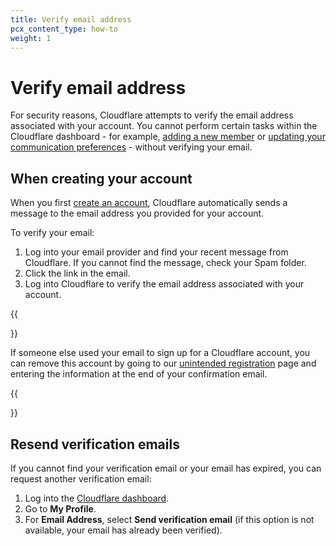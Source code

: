 ```yaml
---
title: Verify email address
pcx_content_type: how-to
weight: 1
---
```


# Verify email address

For security reasons, Cloudflare attempts to verify the email address associated with your account. You cannot perform certain tasks within the Cloudflare dashboard - for example, [adding a new member](/fundamentals/account-and-billing/account-setup/manage-account-members/#add-account-members) or [updating your communication preferences](/fundamentals/account-and-billing/account-setup/customize-account/communication-preference/) - without verifying your email.

## When creating your account

When you first [create an account](/fundamentals/account-and-billing/account-setup/create-account/), Cloudflare automatically sends a message to the email address you provided for your account.

To verify your email:

1. Log into your email provider and find your recent message from Cloudflare. If you cannot find the message, check your Spam folder.
2. Click the link in the email.
3. Log into Cloudflare to verify the email address associated with your account.

{{<Aside type="note">}}

If someone else used your email to sign up for a Cloudflare account, you can remove this account by going to our [unintended registration](https://dash.cloudflare.com/unintended-registration) page and entering the information at the end of your confirmation email.

{{</Aside>}}

## Resend verification emails

If you cannot find your verification email or your email has expired, you can request another verification email:

1. Log into the [Cloudflare dashboard](https://dash.cloudflare.com).
2. Go to **My Profile**.
3. For **Email Address**, select **Send verification email** (if this option is not available, your email has already been verified).
